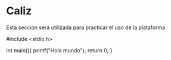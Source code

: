 # Caliz
Esta seccion sera utilizada para practicar el uso de la plataforma

#include <stdio.h>

int main(){
	printf("Hola mundo");
	return 0;
}
